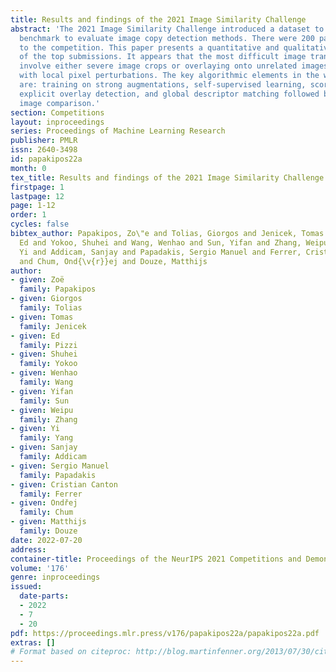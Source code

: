```yaml
---
title: Results and findings of the 2021 Image Similarity Challenge
abstract: 'The 2021 Image Similarity Challenge introduced a dataset to serve as a
  benchmark to evaluate image copy detection methods. There were 200 participants
  to the competition. This paper presents a quantitative and qualitative analysis
  of the top submissions. It appears that the most difficult image transformations
  involve either severe image crops or overlaying onto unrelated images, combined
  with local pixel perturbations. The key algorithmic elements in the winning submissions
  are: training on strong augmentations, self-supervised learning, score normalization,
  explicit overlay detection, and global descriptor matching followed by pairwise
  image comparison.'
section: Competitions
layout: inproceedings
series: Proceedings of Machine Learning Research
publisher: PMLR
issn: 2640-3498
id: papakipos22a
month: 0
tex_title: Results and findings of the 2021 Image Similarity Challenge
firstpage: 1
lastpage: 12
page: 1-12
order: 1
cycles: false
bibtex_author: Papakipos, Zo\"e and Tolias, Giorgos and Jenicek, Tomas and Pizzi,
  Ed and Yokoo, Shuhei and Wang, Wenhao and Sun, Yifan and Zhang, Weipu and Yang,
  Yi and Addicam, Sanjay and Papadakis, Sergio Manuel and Ferrer, Cristian Canton
  and Chum, Ond{\v{r}}ej and Douze, Matthijs
author:
- given: Zoë
  family: Papakipos
- given: Giorgos
  family: Tolias
- given: Tomas
  family: Jenicek
- given: Ed
  family: Pizzi
- given: Shuhei
  family: Yokoo
- given: Wenhao
  family: Wang
- given: Yifan
  family: Sun
- given: Weipu
  family: Zhang
- given: Yi
  family: Yang
- given: Sanjay
  family: Addicam
- given: Sergio Manuel
  family: Papadakis
- given: Cristian Canton
  family: Ferrer
- given: Ondřej
  family: Chum
- given: Matthijs
  family: Douze
date: 2022-07-20
address:
container-title: Proceedings of the NeurIPS 2021 Competitions and Demonstrations Track
volume: '176'
genre: inproceedings
issued:
  date-parts:
  - 2022
  - 7
  - 20
pdf: https://proceedings.mlr.press/v176/papakipos22a/papakipos22a.pdf
extras: []
# Format based on citeproc: http://blog.martinfenner.org/2013/07/30/citeproc-yaml-for-bibliographies/
---
```

